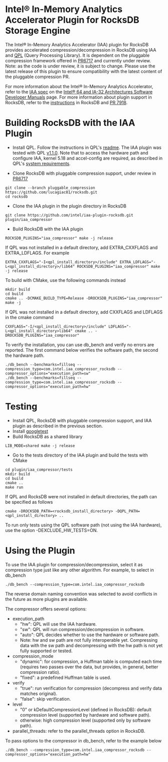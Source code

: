# Intel&reg; In-Memory Analytics Accelerator Plugin for RocksDB Storage Engine
The Intel&reg; In-Memory Analytics Accelerator (IAA) plugin for RocksDB provides accelerated compression/decompression in RocksDB using IAA and [QPL](https://github.com/intel/qpl) (Query Processing Library). It is dependent on the pluggable compression framework offered in [PR6717](https://github.com/facebook/rocksdb/pull/6717) and currently under review. Note: as the code is under review, it is subject to change. Please use the latest release of this plugin to ensure compatibility with the latest content of the pluggable compression PR.

For more information about the Intel&reg; In-Memory Analytics Accelerator, refer to the [IAA spec](https://cdrdv2.intel.com/v1/dl/getContent/721858) on the [Intel&reg; 64 and IA-32 Architectures Software Developer Manuals](https://www.intel.com/content/www/us/en/developer/articles/technical/intel-sdm.html) page.
For more information about plugin support in RocksDB, refer to the [instructions](https://github.com/facebook/rocksdb/tree/main/plugin) in RocksDB and [PR 7918](https://github.com/facebook/rocksdb/pull/7918).


# Building RocksDB with the IAA Plugin

- Install QPL. Follow the instructions in QPL's [readme](https://github.com/intel/qpl). The IAA plugin was tested with QPL [v1.1.0](https://github.com/intel/qpl/releases/tag/v1.1.0). Note that to access the hardware path and configure IAA, kernel 5.18 and accel-config are required, as described in QPL's [system requirements](https://intel.github.io/qpl/documentation/get_started_docs/system_requirements.html).
    
- Clone RocksDB with pluggable compression support, under review in [PR6717](https://github.com/facebook/rocksdb/pull/6717)

```
git clone --branch pluggable_compression https://github.com/lucagiac81/rocksdb.git
cd rocksdb
```

- Clone the IAA plugin in the plugin directory in RocksDB

```
git clone https://github.com/intel/iaa-plugin-rocksdb.git plugin/iaa_compressor
```

- Build RocksDB with the IAA plugin

```
ROCKSDB_PLUGINS="iaa_compressor" make -j release
```

If QPL was not installed in a default directory, add EXTRA_CXXFLAGS and EXTRA_LDFLAGS. For example

```
EXTRA_CXXFLAGS="-I<qpl_install_directory>/include" EXTRA_LDFLAGS="-L<qpl_install_directory>/lib64" ROCKSDB_PLUGINS="iaa_compressor" make -j release
```

To build with CMake, use the following commands instead

```
mkdir build
cd build
cmake .. -DCMAKE_BUILD_TYPE=Release -DROCKSDB_PLUGINS="iaa_compressor"
make -j
```

If QPL was not installed in a default directory, add CXXFLAGS and LDFLAGS in the cmake command

```
CXXFLAGS="-I/<qpl_install_directory>/include" LDFLAGS="-L<qpl_install_directory>lib64" cmake .. -DROCKSDB_PLUGINS="iaa_compressor"
```

To verify the installation, you can use db_bench and verify no errors are reported. The first command below verifies the software path, the second the hardware path.

```
./db_bench --benchmarks=fillseq --compression_type=com.intel.iaa_compressor_rocksdb --compressor_options="execution_path=sw"
./db_bench --benchmarks=fillseq --compression_type=com.intel.iaa_compressor_rocksdb --compressor_options="execution_path=hw"
```

# Testing

- Install QPL, RocksDB with pluggable compression support, and IAA plugin as described in the previous section.
- Install [googletest](https://github.com/google/googletest)
- Build RocksDB as a shared library

```
LIB_MODE=shared make -j release
```

- Go to the tests directory of the IAA plugin and build the tests with CMake

```
cd plugin/iaa_compressor/tests
mkdir build
cd build
cmake ..
make run
```

If QPL and RocksDB were not installed in default directories, the path can be specified as follows

```
cmake -DROCKSDB_PATH=<rocksdb_install_directory> -DQPL_PATH=<qpl_install_directory> ..
```

To run only tests using the QPL software path (not using the IAA hardware), use the option -DEXCLUDE_HW_TESTS=ON.

# Using the Plugin

To use the IAA plugin for compression/decompression, select it as compression type just like any other algorithm. For example, to select in db_bench

```
./db_bench --compression_type=com.intel.iaa_compressor_rocksdb
```

The reverse domain naming convention was selected to avoid conflicts in the future as more plugins are available.

The compressor offers several options:
- execution_path
  - "hw": QPL will use the IAA hardware.
  - "sw": QPL will run compression/decompression in software.
  - "auto": QPL decides whether to use the hardware or software path.
  - Note: hw and sw path are not fully interoperable yet. Compressing data with the sw path and decompressing with the hw path is not yet fully supported or tested.
- compression_mode
  - "dynamic": for compression, a Huffman table is computed each time (requires two passes over the data, but provides, in general, better compression ratio).
  - "fixed": a predefined Huffman table is used.
- verify
  - "true": run verification for compression (decompress and verify data matches original).
  - "false": skip verification.
- level
  - "0" or kDefaultCompressionLevel (defined in RocksDB): default compression level (supported by hardware and software path).
  - otherwise: high compression level (supported only by software path).
- parallel_threads: refer to the parallel_threads option in RocksDB.

To pass options to the compressor in db_bench, refer to the example below

```
./db_bench --compression_type=com.intel.iaa_compressor_rocksdb --compressor_options="execution_path=hw"
```